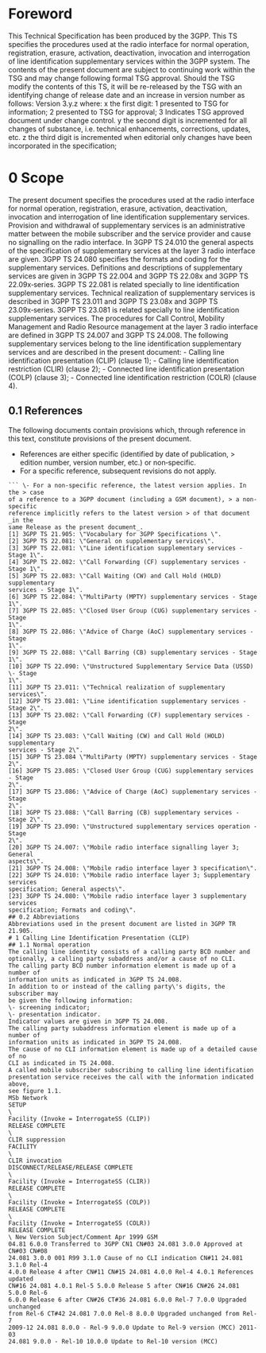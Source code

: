 # Foreword
This Technical Specification has been produced by the 3GPP.
This TS specifies the procedures used at the radio interface for normal
operation, registration, erasure, activation, deactivation, invocation and
interrogation of line identification supplementary services within the 3GPP
system.
The contents of the present document are subject to continuing work within the
TSG and may change following formal TSG approval. Should the TSG modify the
contents of this TS, it will be re-released by the TSG with an identifying
change of release date and an increase in version number as follows:
Version 3.y.z
where:
x the first digit:
1 presented to TSG for information;
2 presented to TSG for approval;
3 Indicates TSG approved document under change control.
y the second digit is incremented for all changes of substance, i.e. technical
enhancements, corrections, updates, etc.
z the third digit is incremented when editorial only changes have been
incorporated in the specification;
# 0 Scope
The present document specifies the procedures used at the radio interface for
normal operation, registration, erasure, activation, deactivation, invocation
and interrogation of line identification supplementary services. Provision and
withdrawal of supplementary services is an administrative matter between the
mobile subscriber and the service provider and cause no signalling on the
radio interface.
In 3GPP TS 24.010 the general aspects of the specification of supplementary
services at the layer 3 radio interface are given.
3GPP TS 24.080 specifies the formats and coding for the supplementary
services.
Definitions and descriptions of supplementary services are given in 3GPP TS
22.004 and 3GPP TS 22.08x and 3GPP TS 22.09x‑series. 3GPP TS 22.081 is related
specially to line identification supplementary services.
Technical realization of supplementary services is described in 3GPP TS 23.011
and 3GPP TS 23.08x and 3GPP TS 23.09x‑series. 3GPP TS 23.081 is related
specially to line identification supplementary services.
The procedures for Call Control, Mobility Management and Radio Resource
management at the layer 3 radio interface are defined in 3GPP TS 24.007 and
3GPP TS 24.008.
The following supplementary services belong to the line identification
supplementary services and are described in the present document:
\- Calling line identification presentation (CLIP) (clause 1);
\- Calling line identification restriction (CLIR) (clause 2);
\- Connected line identification presentation (COLP) (clause 3);
\- Connected line identification restriction (COLR) (clause 4).
## 0.1 References
The following documents contain provisions which, through reference in this
text, constitute provisions of the present document.
  * References are either specific (identified by date of publication, > edition number, version number, etc.) or non‑specific.
  * For a specific reference, subsequent revisions do not apply.
```{=html}
``` \- For a non-specific reference, the latest version applies. In the > case
of a reference to a 3GPP document (including a GSM document), > a non-specific
reference implicitly refers to the latest version > of that document _in the
same Release as the present document_.
[1] 3GPP TS 21.905: \"Vocabulary for 3GPP Specifications \".
[2] 3GPP TS 22.081: \"General on supplementary services\".
[3] 3GPP TS 22.081: \"Line identification supplementary services ‑ Stage 1\".
[4] 3GPP TS 22.082: \"Call Forwarding (CF) supplementary services ‑ Stage 1\".
[5] 3GPP TS 22.083: \"Call Waiting (CW) and Call Hold (HOLD) supplementary
services ‑ Stage 1\".
[6] 3GPP TS 22.084: \"MultiParty (MPTY) supplementary services ‑ Stage 1\".
[7] 3GPP TS 22.085: \"Closed User Group (CUG) supplementary services ‑ Stage
1\".
[8] 3GPP TS 22.086: \"Advice of Charge (AoC) supplementary services ‑ Stage
1\".
[9] 3GPP TS 22.088: \"Call Barring (CB) supplementary services ‑ Stage 1\".
[10] 3GPP TS 22.090: \"Unstructured Supplementary Service Data (USSD) \- Stage
1\".
[11] 3GPP TS 23.011: \"Technical realization of supplementary services\".
[12] 3GPP TS 23.081: \"Line identification supplementary services ‑ Stage 2\".
[13] 3GPP TS 23.082: \"Call Forwarding (CF) supplementary services ‑ Stage
2\".
[14] 3GPP TS 23.083: \"Call Waiting (CW) and Call Hold (HOLD) supplementary
services ‑ Stage 2\".
[15] 3GPP TS 23.084 \"MultiParty (MPTY) supplementary services ‑ Stage 2\".
[16] 3GPP TS 23.085: \"Closed User Group (CUG) supplementary services ‑ Stage
2\".
[17] 3GPP TS 23.086: \"Advice of Charge (AoC) supplementary services ‑ Stage
2\".
[18] 3GPP TS 23.088: \"Call Barring (CB) supplementary services ‑ Stage 2\".
[19] 3GPP TS 23.090: \"Unstructured supplementary services operation ‑ Stage
2\".
[20] 3GPP TS 24.007: \"Mobile radio interface signalling layer 3; General
aspects\".
[21] 3GPP TS 24.008: \"Mobile radio interface layer 3 specification\".
[22] 3GPP TS 24.010: \"Mobile radio interface layer 3; Supplementary services
specification; General aspects\".
[23] 3GPP TS 24.080: \"Mobile radio interface layer 3 supplementary services
specification; Formats and coding\".
## 0.2 Abbreviations
Abbreviations used in the present document are listed in 3GPP TR 21.905.
# 1 Calling Line Identification Presentation (CLIP)
## 1.1 Normal operation
The calling line identity consists of a calling party BCD number and
optionally, a calling party subaddress and/or a cause of no CLI.
The calling party BCD number information element is made up of a number of
information units as indicated in 3GPP TS 24.008.
In addition to or instead of the calling party\'s digits, the subscriber may
be given the following information:
\- screening indicator;
\- presentation indicator.
Indicator values are given in 3GPP TS 24.008.
The calling party subaddress information element is made up of a number of
information units as indicated in 3GPP TS 24.008.
The cause of no CLI information element is made up of a detailed cause of no
CLI as indicated in TS 24.008.
A called mobile subscriber subscribing to calling line identification
presentation service receives the call with the information indicated above,
see figure 1.1.
MSb Network
SETUP
\
Facility (Invoke = InterrogateSS (CLIP))
RELEASE COMPLETE
\
CLIR suppression
FACILITY
\
CLIR invocation
DISCONNECT/RELEASE/RELEASE COMPLETE
\
Facility (Invoke = InterrogateSS (CLIR))
RELEASE COMPLETE
\
Facility (Invoke = InterrogateSS (COLP))
RELEASE COMPLETE
\
Facility (Invoke = InterrogateSS (COLR))
RELEASE COMPLETE
\ New Version Subject/Comment Apr 1999 GSM
04.81 6.0.0 Transferred to 3GPP CN1 CN#03 24.081 3.0.0 Approved at CN#03 CN#08
24.081 3.0.0 001 R99 3.1.0 Cause of no CLI indication CN#11 24.081 3.1.0 Rel-4
4.0.0 Release 4 after CN#11 CN#15 24.081 4.0.0 Rel-4 4.0.1 References updated
CN#16 24.081 4.0.1 Rel-5 5.0.0 Release 5 after CN#16 CN#26 24.081 5.0.0 Rel-6
6.0.0 Release 6 after CN#26 CT#36 24.081 6.0.0 Rel-7 7.0.0 Upgraded unchanged
from Rel-6 CT#42 24.081 7.0.0 Rel-8 8.0.0 Upgraded unchanged from Rel-7
2009-12 24.081 8.0.0 - Rel-9 9.0.0 Update to Rel-9 version (MCC) 2011-03
24.081 9.0.0 - Rel-10 10.0.0 Update to Rel-10 version (MCC)